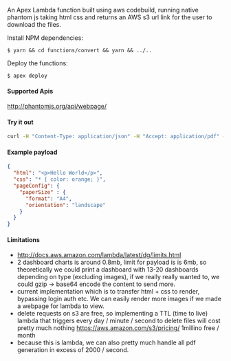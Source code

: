 An Apex Lambda function built using aws codebuild, running native phantom js taking html css and returns an AWS s3 url link for the user to download the files.

Install NPM dependencies:

```
$ yarn && cd functions/convert && yarn && ../..
```

Deploy the functions:

```
$ apex deploy
```

#### Supported Apis
http://phantomjs.org/api/webpage/

#### Try it out
```bash
curl -H "Content-Type: application/json" -H "Accept: application/pdf" -X POST -d '{ "html": "<p>Hello World</p>", "css": "* { color: orange; }",  "pageConfig": { "paperSize" : { "format": "A4", "orientation": "landscape" } } }' https://4bsdjq15h1.execute-api.us-east-1.amazonaws.com/prod
```

#### Example payload
```json
{
  "html": "<p>Hello World</p>",
  "css": "* { color: orange; }",
  "pageConfig": {
    "paperSize" : {
      "format": "A4",
      "orientation": "landscape"
    }
  }
}
```

#### Limitations
- http://docs.aws.amazon.com/lambda/latest/dg/limits.html
- 2 dashboard charts is around 0.8mb, limit for payload is is 6mb, so theoretically we could print a dashboard with 13-20 dashboards depending on type (excluding images), if we really really wanted to, we could gzip -> base64 encode the content to send more.
- current implementation which is to transfer html + css to render, bypassing login auth etc. We can easily render more images if we made a webpage for lambda to view.
- delete requests on s3 are free, so implementing a TTL (time to live) lambda that triggers every day / minute / second to delete files will cost pretty much nothing https://aws.amazon.com/s3/pricing/ 1millino free / month
- because this is lambda, we can also pretty much handle all pdf generation in excess of 2000 / second.
